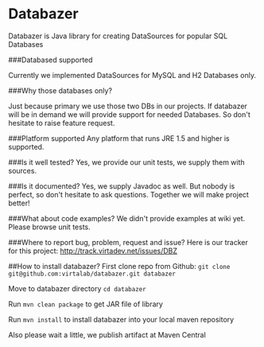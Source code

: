 Databazer
=========

Databazer is Java library for creating DataSources for popular SQL Databases

###Databased supported

Currently we implemented DataSources for MySQL and H2 Databases only.

###Why those databases only?

Just because primary we use those two DBs in our projects.
If databazer will be in demand we will provide support for needed Databases. So don't hesitate to raise feature request.

###Platform supported
Any platform that runs JRE 1.5 and higher is supported.

###Is it well tested?
Yes, we provide our unit tests, we supply them with sources.

###Is it documented?
Yes, we supply Javadoc as well. But nobody is perfect, so don't hesitate to ask questions.
Together we will make project better!

###What about code examples?
We didn't provide examples at wiki yet. Please browse unit tests.

###Where to report bug, problem, request and issue?
Here is our tracker for this project:
<http://track.virtadev.net/issues/DBZ>

##How to install databazer?
First clone repo from Github: 
`git clone git@github.com:virtalab/databazer.git databazer`

Move to databazer directory
`cd databazer`

Run 
`mvn clean package`
to get JAR file of library

Run
`mvn install`
to install databazer into your local maven repository


Also please wait a little, we publish artifact at Maven Central

